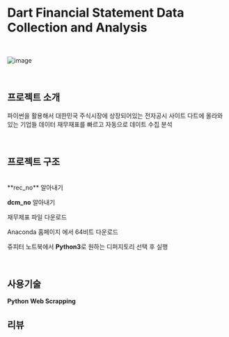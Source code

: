 # Dart Financial Statement Data Collection and Analysis

<br/>

![image](https://user-images.githubusercontent.com/57824945/135450250-95a74ec9-e814-4632-803c-54fb3b449632.png)

<br/>

## 프로젝트 소개

파이썬을 활용해서 대한민국 주식시장에 상장되어있는 전자공시 사이트 다트에 올라와있는 기업들 데이터 재무재표를 빠르고 자동으로 데이트 수집 분석


<br/>


## 프로젝트 구조

<br/>
**rec_no** 알아내기   

**dcm_no** 알아내기

재무제표 파일 다운로드

Anaconda 홈페이지 에서 64비트 다운로드


쥬피터 노트북에서 **Python3**로 원하는 디퍼지토리 선택 후 실행

<br/>


## 사용기술

**Python**
**Web Scrapping**


## 리뷰
